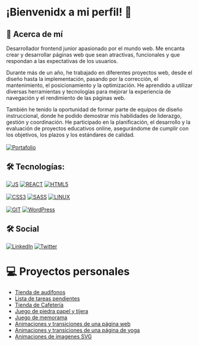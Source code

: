 # ¡Bienvenidx a mi perfil! 👋


## 🚀 Acerca de mí
Desarrollador frontend junior apasionado por el mundo web. Me encanta crear y desarrollar páginas web que sean atractivas, funcionales y que respondan a las expectativas de los usuarios.

Durante más de un año, he trabajado en diferentes proyectos web, desde el diseño hasta la implementación, pasando por la corrección, el mantenimiento, el posicionamiento y la optimización. He aprendido a utilizar diversas herramientas y tecnologías para mejorar la experiencia de navegación y el rendimiento de las páginas web.

También he tenido la oportunidad de formar parte de equipos de diseño instruccional, donde he podido demostrar mis habilidades de liderazgo, gestión y coordinación. He participado en la planificación, el desarrollo y la evaluación de proyectos educativos online, asegurándome de cumplir con los objetivos, los plazos y los estándares de calidad.
<br> <br>
[![Portafolio](https://img.shields.io/twitter/url?color=tomato&label=Portafolio%20Personal&logo=Vivino&logoColor=white&style=for-the-badge&url=https%3A%2F%2Fgithub.com%2FUrielCode%2FUrielCode)](https://urielcode.github.io/portafolio/)

## 🛠 Tecnologías:
[![JS](https://img.shields.io/twitter/url?color=F7DF1E&label=JavaScript&logo=JavaScript&logoColor=%23F7DF1E&style=for-the-badge&url=https%3A%2F%2Fgithub.com%2FUrielCode%2FUrielCode)]()
[![REACT](https://img.shields.io/twitter/url?color=61DAFB&label=React&logo=React&logoColor=%2361DAFB&style=for-the-badge&url=https%3A%2F%2Fgithub.com%2FUrielCode%2FUrielCode)]()
[![HTML5](https://img.shields.io/twitter/url?color=E34F26&label=HTML5&logo=HTML5&logoColor=%23E34F26&style=for-the-badge&url=https%3A%2F%2Fgithub.com%2FUrielCode%2FUrielCode)]()
<br> <br>
[![CSS3](https://img.shields.io/twitter/url?color=1572B6&label=CSS3&logo=CSS3&logoColor=%231572B6&style=for-the-badge&url=https%3A%2F%2Fgithub.com%2FUrielCode%2FUrielCode)]()
[![SASS](https://img.shields.io/twitter/url?color=CC6699&label=Sass&logo=Sass&logoColor=%23CC6699&style=for-the-badge&url=https%3A%2F%2Fgithub.com%2FUrielCode%2FUrielCode)]()
[![LINUX](https://img.shields.io/twitter/url?color=FCC624&label=Linux&logo=Linux&logoColor=FCC624&style=for-the-badge&url=https%3A%2F%2Fgithub.com%2FUrielCode%2FUrielCode)]()
<br> <br>
[![GIT](https://img.shields.io/twitter/url?color=F05032&label=Git&logo=Git&logoColor=%23F05032&style=for-the-badge&url=https%3A%2F%2Fgithub.com%2FUrielCode%2FUrielCode)]()
[![WordPress](https://img.shields.io/twitter/url?color=21759B&label=WordPress&logo=WordPress&logoColor=%2321759B&style=for-the-badge&url=https%3A%2F%2Fgithub.com%2FUrielCode%2FUrielCode)]()

## 🛠 Social
[![LinkedIn](https://img.shields.io/twitter/url?color=%230A66C2&label=LinkedIn&logo=LinkedIn&logoColor=%230A66C2&style=for-the-badge&url=https%3A%2F%2Fgithub.com%2FUrielCode%2FUrielCode)](https://twitter.com/RdguezUriel)
[![Twitter](https://img.shields.io/twitter/url?color=1DA1F2&label=Twitter&logo=Twitter&logoColor=%231DA1F2&style=for-the-badge&url=https%3A%2F%2Fgithub.com%2FUrielCode%2FUrielCode)](https://www.linkedin.com/in/urielrdguez/)


# 💻 Proyectos personales

- [Tienda de audifonos](https://urielcode.github.io/tienda-audifonos/)
- [Lista de tareas pendientes](https://tareas.urielrodriguez.repl.co/)
- [Tienda de Cafetería](https://urielcode.github.io/pagina-cafeteria/)
- [Juego de piedra papel y tijera](https://piedrapapeltijera.urielrodriguez.repl.co/)
- [Juego de memorama](https://memory.urielrodriguez.repl.co/)
- [Animaciones y transiciones de una página web](https://page-animation.urielrodriguez.repl.co/)
- [Animaciones y transiciones de una página de yoga](https://minimalist.urielrodriguez.repl.co/)
- [Animaciones de imagenes SVG](https://animationsvg.urielrodriguez.repl.co/)

